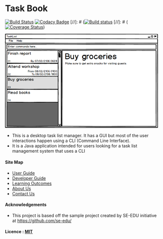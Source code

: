 # Task Book

[![Build Status](https://travis-ci.org/CS2103JAN2017-W15-B2/main.svg?branch=master)](https://travis-ci.org/CS2103JAN2017-W15-B2/main)
[![Codacy Badge](https://api.codacy.com/project/badge/Grade/af383e34b7e646d2893c81cd564bc671)](https://www.codacy.com/app/pzyu/main?utm_source=github.com&amp;utm_medium=referral&amp;utm_content=CS2103JAN2017-W15-B2/main&amp;utm_campaign=Badge_Grade)
[//]: # ([![Build status](https://ci.appveyor.com/api/projects/status/3boko2x2vr5cc3w2?svg=true)](https://ci.appveyor.com/project/damithc/addressbook-level4)
[//]: # ([![Coverage Status](https://coveralls.io/repos/github/se-edu/addressbook-level4/badge.svg?branch=master)](https://coveralls.io/github/se-edu/addressbook-level4?branch=master))


<img src="docs/images/Ui.png" width="600"><br>

* This is a desktop task list manager. It has a GUI but most of the user interactions happen using
  a CLI (Command Line Interface).
* It is a Java application intended for users looking for a task list management system that uses a CLI

#### Site Map
* [User Guide](docs/UserGuide.md)
* [Developer Guide](docs/DeveloperGuide.md)
* [Learning Outcomes](docs/LearningOutcomes.md)
* [About Us](docs/AboutUs.md)
* [Contact Us](docs/ContactUs.md)


#### Acknowledgements

* This project is based off the sample project created by SE-EDU initiative at https://github.com/se-edu/

#### Licence : [MIT](LICENSE)
